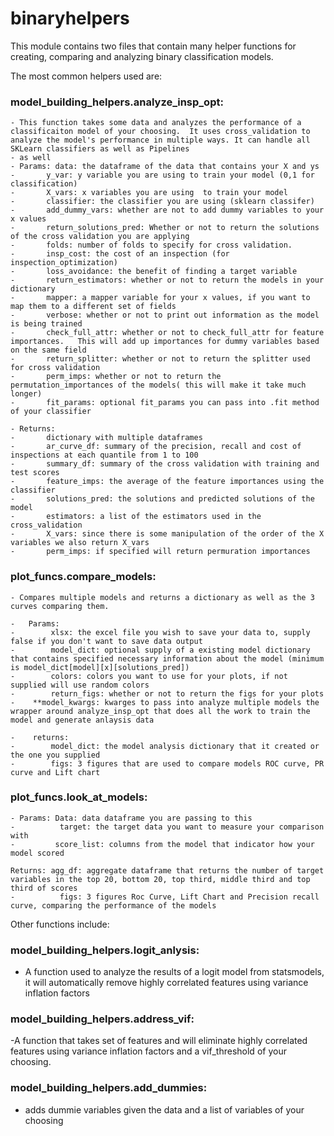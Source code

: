 # binaryhelpers

This module contains two files that contain many helper functions for creating, comparing and analyzing binary classification models.

The most common helpers used are:

### model_building_helpers.analyze_insp_opt:  
    - This function takes some data and analyzes the performance of a classificaiton model of your choosing.  It uses cross_validation to analyze the model's performance in multiple ways. It can handle all SKLearn classifiers as well as Pipelines 
    - as well 
    - Params: data: the dataframe of the data that contains your X and ys
    -       y_var: y variable you are using to train your model (0,1 for classification)
    -       X_vars: x variables you are using  to train your model
    -       classifier: the classifier you are using (sklearn classifer)
    -       add_dummy_vars: whether are not to add dummy variables to your x values
    -       return_solutions_pred: Whether or not to return the solutions of the cross validation you are applying
    -       folds: number of folds to specify for cross validation.  
    -       insp_cost: the cost of an inspection (for inspection_optimization)
    -       loss_avoidance: the benefit of finding a target variable
    -       return_estimators: whether or not to return the models in your dictionary
    -       mapper: a mapper variable for your x values, if you want to map them to a different set of fields
    -       verbose: whether or not to print out information as the model is being trained
    -       check_full_attr: whether or not to check_full_attr for feature importances.   This will add up importances for dummy variables based on the same field
    -       return_splitter: whether or not to return the splitter used for cross validation
    -       perm_imps: whether or not to return the permutation_importances of the models( this will make it take much longer)
    -       fit_params: optional fit_params you can pass into .fit method of your classifier

    - Returns:
    -       dictionary with multiple dataframes
    -       ar_curve_df: summary of the precision, recall and cost of inspections at each quantile from 1 to 100
    -       summary_df: summary of the cross validation with training and test scores
    -       feature_imps: the average of the feature importances using the classifier
    -       solutions_pred: the solutions and predicted solutions of the model
    -       estimators: a list of the estimators used in the cross_validation
    -       X_vars: since there is some manipulation of the order of the X variables we also return X_vars
    -       perm_imps: if specified will return permuration importances

### plot_funcs.compare_models:

    - Compares multiple models and returns a dictionary as well as the 3 curves comparing them.
    
    -   Params: 
    -        xlsx: the excel file you wish to save your data to, supply false if you don't want to save data output
    -        model_dict: optional supply of a existing model dictionary that contains specified necessary information about the model (minimum is model_dict[model][x][solutions_pred])
    -        colors: colors you want to use for your plots, if not supplied will use random colors
    -        return_figs: whether or not to return the figs for your plots
	-    **model_kwargs: kwarges to pass into analyze multiple models the wrapper around analyze_insp_opt that does all the work to train the model and generate anlaysis data

    -    returns:
    -        model_dict: the model analysis dictionary that it created or the one you supplied
    -        figs: 3 figures that are used to compare models ROC curve, PR curve and Lift chart
    

### plot_funcs.look_at_models:

    - Params: Data: data dataframe you are passing to this
    -          target: the target data you want to measure your comparison with
    -         score_list: columns from the model that indicator how your model scored

    Returns: agg_df: aggregate dataframe that returns the number of target variables in the top 20, bottom 20, top third, middle third and top third of scores
    -          figs: 3 figures Roc Curve, Lift Chart and Precision recall curve, comparing the performance of the models


Other functions include:

### model_building_helpers.logit_anlysis:

- A function used to analyze the results of a logit model from statsmodels, it will automatically remove highly correlated features using
variance inflation factors

### model_building_helpers.address_vif:

-A function that takes set of features and will eliminate highly correlated features using variance inflation factors
and a vif_threshold of your choosing.

### model_building_helpers.add_dummies:

- adds dummie variables given the data and a list of variables of your choosing



